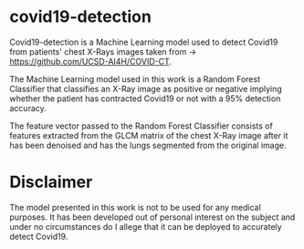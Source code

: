 # covid19-detection


Covid19-detection is a Machine Learning model used to detect Covid19 from patients' chest X-Rays images taken from -> https://github.com/UCSD-AI4H/COVID-CT.

The Machine Learning model used in this work is a Random Forest Classifier that classifies an X-Ray image as positive or negative implying whether the patient has contracted Covid19 or not with a 95% detection accuracy.

The feature vector passed to the Random Forest Classifier consists of features extracted from the GLCM matrix of the chest X-Ray image after it has been denoised and has the lungs segmented from the original image.

# Disclaimer

The model presented in this work is not to be used for any medical purposes. It has been developed out of personal interest on the subject and under no circumstances do I allege that it can be deployed to accurately detect Covid19.


